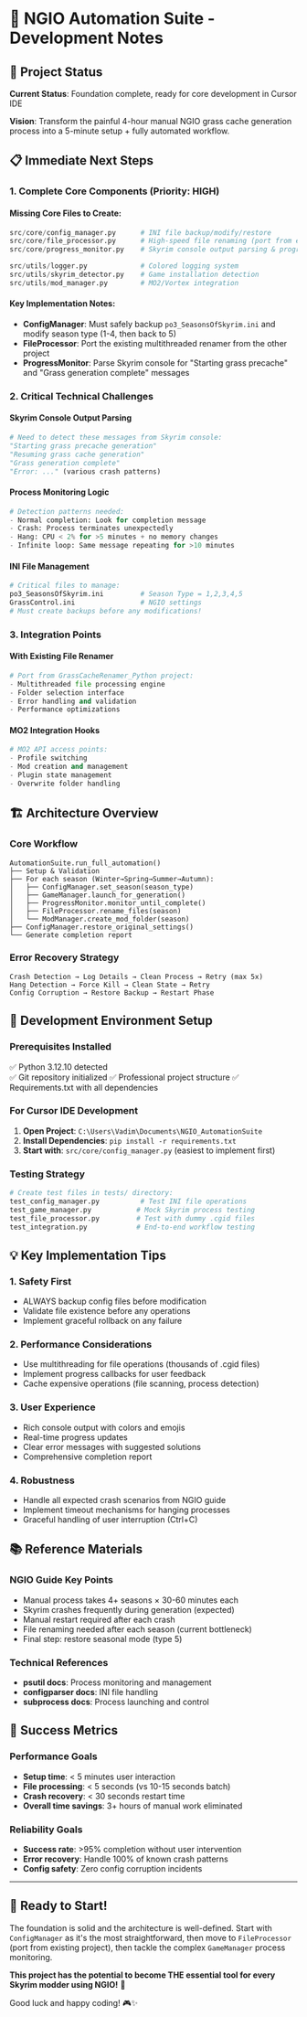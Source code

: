 # 🚀 NGIO Automation Suite - Development Notes

## 🎯 Project Status

**Current Status**: Foundation complete, ready for core development in Cursor IDE

**Vision**: Transform the painful 4-hour manual NGIO grass cache generation process into a 5-minute setup + fully automated workflow.

## 📋 Immediate Next Steps

### 1. **Complete Core Components** (Priority: HIGH)

#### Missing Core Files to Create:
```python
src/core/config_manager.py      # INI file backup/modify/restore
src/core/file_processor.py      # High-speed file renaming (port from existing tool)
src/core/progress_monitor.py    # Skyrim console output parsing & progress tracking

src/utils/logger.py             # Colored logging system
src/utils/skyrim_detector.py    # Game installation detection
src/utils/mod_manager.py        # MO2/Vortex integration
```

#### Key Implementation Notes:
- **ConfigManager**: Must safely backup `po3_SeasonsOfSkyrim.ini` and modify season type (1-4, then back to 5)
- **FileProcessor**: Port the existing multithreaded renamer from the other project
- **ProgressMonitor**: Parse Skyrim console for "Starting grass precache" and "Grass generation complete" messages

### 2. **Critical Technical Challenges**

#### Skyrim Console Output Parsing
```python
# Need to detect these messages from Skyrim console:
"Starting grass precache generation"
"Resuming grass cache generation"  
"Grass generation complete"
"Error: ..." (various crash patterns)
```

#### Process Monitoring Logic
```python
# Detection patterns needed:
- Normal completion: Look for completion message
- Crash: Process terminates unexpectedly  
- Hang: CPU < 2% for >5 minutes + no memory changes
- Infinite loop: Same message repeating for >10 minutes
```

#### INI File Management
```python
# Critical files to manage:
po3_SeasonsOfSkyrim.ini         # Season Type = 1,2,3,4,5
GrassControl.ini                # NGIO settings
# Must create backups before any modifications!
```

### 3. **Integration Points**

#### With Existing File Renamer
```python
# Port from GrassCacheRenamer_Python project:
- Multithreaded file processing engine
- Folder selection interface  
- Error handling and validation
- Performance optimizations
```

#### MO2 Integration Hooks
```python
# MO2 API access points:
- Profile switching
- Mod creation and management
- Plugin state management
- Overwrite folder handling
```

## 🏗️ Architecture Overview

### Core Workflow
```
AutomationSuite.run_full_automation()
├── Setup & Validation
├── For each season (Winter→Spring→Summer→Autumn):
│   ├── ConfigManager.set_season(season_type)
│   ├── GameManager.launch_for_generation()
│   ├── ProgressMonitor.monitor_until_complete()
│   ├── FileProcessor.rename_files(season)
│   └── ModManager.create_mod_folder(season)
├── ConfigManager.restore_original_settings()
└── Generate completion report
```

### Error Recovery Strategy
```
Crash Detection → Log Details → Clean Process → Retry (max 5x)
Hang Detection → Force Kill → Clean State → Retry  
Config Corruption → Restore Backup → Restart Phase
```

## 🔧 Development Environment Setup

### Prerequisites Installed
✅ Python 3.12.10 detected  
✅ Git repository initialized
✅ Professional project structure
✅ Requirements.txt with all dependencies

### For Cursor IDE Development

1. **Open Project**: `C:\Users\Vadim\Documents\NGIO_AutomationSuite`
2. **Install Dependencies**: `pip install -r requirements.txt`
3. **Start with**: `src/core/config_manager.py` (easiest to implement first)

### Testing Strategy
```python
# Create test files in tests/ directory:
test_config_manager.py          # Test INI file operations
test_game_manager.py           # Mock Skyrim process testing  
test_file_processor.py         # Test with dummy .cgid files
test_integration.py            # End-to-end workflow testing
```

## 💡 Key Implementation Tips

### 1. **Safety First**
- ALWAYS backup config files before modification
- Validate file existence before any operations
- Implement graceful rollback on any failure

### 2. **Performance Considerations**
- Use multithreading for file operations (thousands of .cgid files)
- Implement progress callbacks for user feedback
- Cache expensive operations (file scanning, process detection)

### 3. **User Experience**
- Rich console output with colors and emojis
- Real-time progress updates
- Clear error messages with suggested solutions
- Comprehensive completion report

### 4. **Robustness**
- Handle all expected crash scenarios from NGIO guide
- Implement timeout mechanisms for hanging processes
- Graceful handling of user interruption (Ctrl+C)

## 📚 Reference Materials

### NGIO Guide Key Points
- Manual process takes 4+ seasons × 30-60 minutes each
- Skyrim crashes frequently during generation (expected)
- Manual restart required after each crash
- File renaming needed after each season (current bottleneck)
- Final step: restore seasonal mode (type 5)

### Technical References
- **psutil docs**: Process monitoring and management
- **configparser docs**: INI file handling
- **subprocess docs**: Process launching and control

## 🎯 Success Metrics

### Performance Goals
- **Setup time**: < 5 minutes user interaction
- **File processing**: < 5 seconds (vs 10-15 seconds batch)
- **Crash recovery**: < 30 seconds restart time
- **Overall time savings**: 3+ hours of manual work eliminated

### Reliability Goals
- **Success rate**: >95% completion without user intervention
- **Error recovery**: Handle 100% of known crash patterns  
- **Config safety**: Zero config corruption incidents

---

## 🚀 Ready to Start!

The foundation is solid and the architecture is well-defined. Start with `ConfigManager` as it's the most straightforward, then move to `FileProcessor` (port from existing project), then tackle the complex `GameManager` process monitoring.

**This project has the potential to become THE essential tool for every Skyrim modder using NGIO!** 🌟

Good luck and happy coding! 🎮✨
